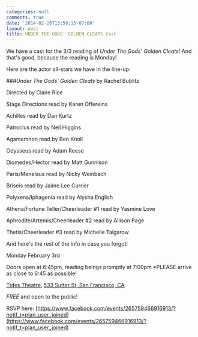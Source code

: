 ```yaml
---
categories: null
comments: true
date: '2014-02-26T13:58:15-07:00'
layout: post
title: UNDER THE GODS' GOLDEN CLEATS Cast
---
```


We have a cast for the 3/3 reading of *Under The Gods' Golden Cleats*! And that's good, because the reading is Monday! 

Here are the actor all-stars we have in the line-up:

###*Under The Gods' Golden Cleats* by Rachel Bublitz

Directed by Claire Rice

Stage Directions read by Karen Offereins

Achilles read by Dan Kurtz

Patroclus read by Neil Higgins

Agamemnon read by Ben Knoll

Odysseus read by Adam Reese

Diomedes/Hector read by Matt Gunnison

Paris/Menelaus read by Nicky Weinbach

Briseis read by Jaime Lee Currier

Polyxena/Iphagenia read by Alysha English

Athena/Fortune Teller/Cheerleader #1 read by Yasmine Love

Aphrodite/Artemis/Cheerleader #2 read by Allison Page

Thetis/Cheerleader #3 read by Michelle Talgarow

And here's the rest of the info in case you forgot!

Monday February 3rd

Doors open at 6:45pm, reading beings promptly at 7:00pm
*PLEASE arrive as close to 6:45 as possible!

[Tides Theatre](http://www.tidestheatre.org/), [533 Sutter St, San Francisco, CA](https://maps.google.com/maps?ie=UTF-8&q=Tides+Theatre&fb=1&gl=us&hq=tides+theatre&cid=18206329889365693983&ei=oDQGU8H6M8XzoATiuoDQCA&ved=0CLEBEPwSMAo)

*FREE* and open to the public!

RSVP here: [https://www.facebook.com/events/265759466916913/?notif_t=plan_user_joined](https://www.facebook.com/events/265759466916913/?notif_t=plan_user_joined)